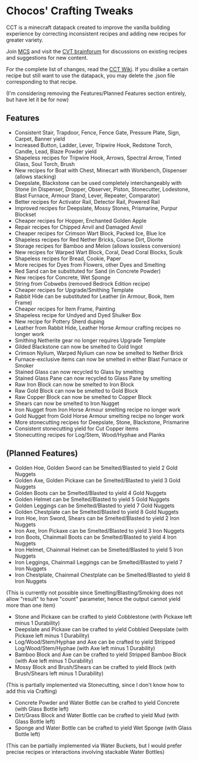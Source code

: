 # Chocos' Crafting Tweaks

CCT is a minecraft datapack created to improve the vanilla building experience by correcting inconsistent recipes and adding new recipes for greater variety.

Join [MCS](https://discord.com/invite/NtVxyW5) and visit the [CVT brainforum](https://discord.com/channels/308744621616529410/1243802341824663602) for discussions on existing recipes and suggestions for new content.

For the complete list of changes, read the [CCT Wiki](https://github.com/mygazthehealer/chocos-crafting-tweaks/blob/main/RECIPE.md). If you dislike a certain recipe but still want to use the datapack, you may delete the .json file corresponding to that recipe.

(I'm considering removing the Features/Planned Features section entirely, but have let it be for now)

## Features
- Consistent Stair, Trapdoor, Fence, Fence Gate, Pressure Plate, Sign, Carpet, Banner yield
- Increased Button, Ladder, Lever, Tripwire Hook, Redstone Torch, Candle, Lead, Blaze Powder yield
- Shapeless recipes for Tripwire Hook, Arrows, Spectral Arrow, Tinted Glass, Soul Torch, Brush
- New recipes for Boat with Chest, Minecart with Workbench, Dispenser (allows stacking)
- Deepslate, Blackstone can be used completely interchangeably with Stone (in Dispenser, Dropper, Observer, Piston, Stonecutter, Lodestone, Blast Furnace, Armour Stand, Lever, Repeater, Comparator)
- Better recipes for Activator Rail, Detector Rail, Powered Rail
- Improved recipes for Deepslate, Mossy Stones, Prismarine, Purpur Blockset
- Cheaper recipes for Hopper, Enchanted Golden Apple
- Repair recipes for Chipped Anvil and Damaged Anvil
- Cheaper recipes for Crimson Wart Block, Packed Ice, Blue Ice
- Shapeless recipes for Red Nether Bricks, Coarse Dirt, Diorite
- Storage recipes for Bamboo and Melon (allows lossless conversion)
- New recipes for Warped Wart Block, Coral, Dead Coral Blocks, Sculk
- Shapeless recipes for Bread, Cookie, Paper
- More recipes for Dyes from Flowers, other Dyes and Smelting
- Red Sand can be substituted for Sand (in Concrete Powder)
- New recipes for Concrete, Wet Sponge
- String from Cobwebs (removed Bedrock Edition recipe)
- Cheaper recipes for Upgrade/Smithing Template 
- Rabbit Hide can be substituted for Leather (in Armour, Book, Item Frame)
- Cheaper recipes for Item Frame, Painting
- Shapeless recipe for Undyed and Dyed Shulker Box
- New recipe for Pottery Sherd duping
- Leather from Rabbit Hide, Leather Horse Armour crafting recipes no longer work
- Smithing Netherite gear no longer requires Upgrade Template
- Gilded Blackstone can now be smelted to Gold Ingot
- Crimson Nylium, Warped Nylium can now be smelted to Nether Brick
- Furnace-exclusive items can now be smelted in either Blast Furnace or Smoker
- Stained Glass can now recycled to Glass by smelting
- Stained Glass Pane can now recycled to Glass Pane by smelting
- Raw Iron Block can now be smelted to Iron Block
- Raw Gold Block can now be smelted to Gold Block
- Raw Copper Block can now be smelted to Copper Block
- Shears can now be smelted to Iron Nugget
- Iron Nugget from Iron Horse Armour smelting recipe no longer work
- Gold Nugget from Gold Horse Armour smelting recipe no longer work
- More stonecutting recipes for Deepslate, Stone, Blackstone, Prismarine
- Consistent stonecutting yield for Cut Copper items
- Stonecutting recipes for Log/Stem, Wood/Hyphae and Planks

## (Planned Features)
- Golden Hoe, Golden Sword can be Smelted/Blasted to yield 2 Gold Nuggets
- Golden Axe, Golden Pickaxe can be Smelted/Blasted to yield 3 Gold Nuggets
- Golden Boots can be Smelted/Blasted to yield 4 Gold Nuggets
- Golden Helmet can be Smelted/Blasted to yield 5 Gold Nuggets
- Golden Leggings can be Smelted/Blasted to yield 7 Gold Nuggets
- Golden Chestplate can be Smelted/Blasted to yield 8 Gold Nuggets
- Iron Hoe, Iron Sword, Shears can be Smelted/Blasted to yield 2 Iron Nuggets
- Iron Axe, Iron Pickaxe can be Smelted/Blasted to yield 3 Iron Nuggets
- Iron Boots, Chainmail Boots can be Smelted/Blasted to yield 4 Iron Nuggets
- Iron Helmet, Chainmail Helmet can be Smelted/Blasted to yield 5 Iron Nuggets
- Iron Leggings, Chainmail Leggings can be Smelted/Blasted to yield 7 Iron Nuggets
- Iron Chestplate, Chainmail Chestplate can be Smelted/Blasted to yield 8 Iron Nuggets

(This is currently not possible since Smelting/Blasting/Smoking does not allow "result" to have "count" parameter, hence the output cannot yield more than one item)

- Stone and Pickaxe can be crafted to yield Cobblestone (with Pickaxe left minus 1 Durability)
- Deepslate and Pickaxe can be crafted to yield Cobbled Deepslate (with Pickaxe left minus 1 Durability)
- Log/Wood/Stem/Hyphae and Axe can be crafted to yield Stripped Log/Wood/Stem/Hyphae (with Axe left minus 1 Durability)
- Bamboo Block and Axe can be crafted to yield Stripped Bamboo Block (with Axe left minus 1 Durability)
- Mossy Block and Brush/Shears can be crafted to yield Block (with Brush/Shears left minus 1 Durability)

(This is partially implemented via Stonecutting, since I don't know how to add this via Crafting)

- Concrete Powder and Water Bottle can be crafted to yield Concrete (with Glass Bottle left)
- Dirt/Grass Block and Water Bottle can be crafted to yield Mud (with Glass Bottle left)
- Sponge and Water Bottle can be crafted to yield Wet Sponge (with Glass Bottle left)

(This can be partially implemented via Water Buckets, but I would prefer precise recipes or interactions involving stackable Water Bottles)
